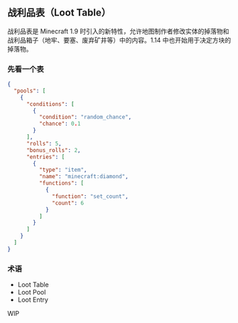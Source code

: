 ## 战利品表（Loot Table）

战利品表是 Minecraft 1.9 时引入的新特性，允许地图制作者修改实体的掉落物和战利品箱子（地牢、要塞、废弃矿井等）中的内容。1.14 中也开始用于决定方块的掉落物。

### 先看一个表

```json
{
  "pools": [
    {
      "conditions": [
        {
          "condition": "random_chance",
          "chance": 0.1
        }
      ],
      "rolls": 5,
      "bonus_rolls": 2,
      "entries": [
        {
          "type": "item",
          "name": "minecraft:diamond",
          "functions": [
            {
              "function": "set_count",
              "count": 6
            }
          ]
        }
      ]
    }
  ]
}
```

### 术语

 - Loot Table
 - Loot Pool
 - Loot Entry

WIP
